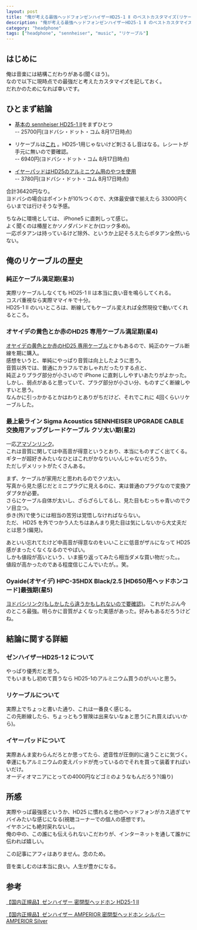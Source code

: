 ```yaml
---
layout: post
title: "俺が考える最強ヘッドフォンゼンハイザーHD25-1 Ⅱ のベストカスタマイズ(リケーブル)"
description: "俺が考える最強ヘッドフォンゼンハイザーHD25-1 Ⅱ のベストカスタマイズ(リケーブル)"
category: "headphone"
tags: ["headphone", "sennheiser", "music", "リケーブル"]
---
```


## はじめに
俺は音楽には結構こだわりがある(聞くほう)。  
なので以下に現時点での最強だと考えたカスタマイズを記しておく。  
だれかのためになれば幸いです。  


## ひとまず結論

- [基本の sennheiser HD25-1 Ⅱ](http://www.yodobashi.com/%E3%82%BC%E3%83%B3%E3%83%8F%E3%82%A4%E3%82%B6%E3%83%BC-SENNHEISER-HD25-1-II-%E3%82%AF%E3%83%AD%E3%83%BC%E3%82%BA%E3%83%89%E5%9E%8B%E3%83%80%E3%82%A4%E3%83%8A%E3%83%9F%E3%83%83%E3%82%AF%E3%82%BF%E3%82%A4%E3%83%97-%E3%83%98%E3%83%83%E3%83%89%E3%83%9B%E3%83%B3/pd/100000001000898699/)をまずひとつ  
-- 25700円(ヨドバシ・ドット・コム 8月17日時点)  

- リケーブルは[これ](http://www.yodobashi.com/Oyaide-%E3%82%AA%E3%83%A4%E3%82%A4%E3%83%87-HPC-35HDX-Silver-1-3-HD650%E7%94%A8%E3%83%98%E3%83%83%E3%83%89%E3%83%9B%E3%83%B3%E3%82%B3%E3%83%BC%E3%83%89/pd/100000001001611601/) 。HD25-1用じゃないけど刺さるし音はなる。レシートが手元に無いので要確認。  
-- 6940円(ヨドバシ・ドット・コム 8月17日時点)  

- [イヤーパッドはHD25のアルミニウム用のやつを使用](http://www.yodobashi.com/%E3%82%BC%E3%83%B3%E3%83%8F%E3%82%A4%E3%82%B6%E3%83%BC-SENNHEISER-HD25-ALUMINIUM-EAR-PAD-%E4%BA%A4%E6%8F%9B%E7%94%A8%E3%82%A4%E3%83%A4%E3%83%BC%E3%83%91%E3%83%83%E3%83%89-1%E3%83%9A%E3%82%A2/pd/100000001002133128/)  
-- 3780円(ヨドバシ・ドット・コム 8月17日時点)  
  
合計36420円なり。  
ヨドバシの場合はポイントが10%つくので、大体最安値で揃えたら 33000円くらいまでは行けそうな予感。  
  
ちなみに環境としては、 iPhone5 に直刺しって感じ。  
よく聞くのは椿屋とかソノダバンドとか(ロック多め)。  
一応ポタアンは持っているけど除外、というか上記そろえたらポタアン全然いらない。  

## 俺のリケーブルの歴史

### 純正ケーブル満足期(星3)
実際リケーブルしなくても HD25-1 Ⅱ は本当に良い音を鳴らしてくれる。  
コスパ重視なら実際ママイキで十分。  
HD25-1 Ⅱ のいいところは、断線してもケーブル変えれば全然現役で動いてくれるところ。  

### オヤイデの黄色とか赤のHD25 専用ケーブル満足期(星4)
[オヤイデの黄色とか赤のHD25 専用ケーブル](http://www.yodobashi.com/Oyaide-%E3%82%AA%E3%83%A4%E3%82%A4%E3%83%87-HPC-HD25-Yellow-HD25%E7%94%A8%E3%83%AA%E3%83%BC%E3%83%89%E3%82%B1%E3%83%BC%E3%83%96%E3%83%AB/pd/100000001001642386/)とかもあるので、純正のケーブル断線を期に購入。  
感想をいうと、単純にやっぱり音質は向上したように思う。  
音質以外では、普通にカラフルでおしゃれだったりする点と、  
純正よりプラグ部分が小さいので iPhone に直刺ししやすいあたりがよかった。  
しかし、弱点があると思っていて、プラグ部分が小さい分、ものすごく断線しやすいと思う。  
なんかに引っかかるとかはわりとありがちだけど、それでこれに 4回くらいリケーブルした。  

### 最上級ライン Sigma Acoustics SENNHEISER UPGRADE CABLE 交換用アップグレードケーブル クソ太い期(星2)
一応[アマゾンリンク](http://www.amazon.co.jp/Sigma-Acoustics-SENNHEISER-UPGRADE-%E4%BA%A4%E6%8F%9B%E7%94%A8%E3%82%A2%E3%83%83%E3%83%97%E3%82%B0%E3%83%AC%E3%83%BC%E3%83%89%E3%82%B1%E3%83%BC%E3%83%96%E3%83%AB/dp/B005LEY14Q)。  
これは音質に関しては中高音が得意というとおり、本当にものすごく出てくる。  
ギターが超好きみたいなひとはこれがかなりいいんじゃないだろうか。  
ただしデメリットがたくさんある。  
  
まず、ケーブルが家用だと思われるのでクソ太い。  
写真から見た感じだとミニプラグに見えるのに、実は普通のプラグなので変換アダプタが必要。  
さらにケーブル自体が太いし、ざらざらしてるし、見た目もむっちゃ青いのでクソ目立つ。  
歩き(外)で使うには相当の苦労は覚悟しなければならない。  
ただ、 HD25 を外でつかう人たちはあんまり見た目は気にしないから大丈夫だとは思う(偏見)。  
  
あといい忘れてたけど中高音が得意なのをいいことに低音がザルになって HD25 感がまったくなくなるのでやばい。  
しかも値段が高いという、いま振り返ってみたら相当ダメな買い物だった。。  
値段が高かったのである程度信じこんでいたが。。笑。

### Oyaide(オヤイデ) HPC-35HDX Black/2.5 [HD650用ヘッドホンコード]最強期(星5)
[ヨドバシリンク(もしかしたら違うかもしれないので要確認)](http://www.yodobashi.com/Oyaide-%E3%82%AA%E3%83%A4%E3%82%A4%E3%83%87-HPC-35HDX-Silver-1-3-HD650%E7%94%A8%E3%83%98%E3%83%83%E3%83%89%E3%83%9B%E3%83%B3%E3%82%B3%E3%83%BC%E3%83%89/pd/100000001001611601/)。
これがたぶん今のところ最強。明らかに音質がよくなった実感があった。好みもあるだろうけどね。  


## 結論に関する詳細

### ゼンハイザーHD25-1 2 について
やっぱり優秀だと思う。  
でもいまもし初めて買うなら HD25-1のアルミニウム買うのがいいと思う。  

### リケーブルについて
実際上でちょっと書いた通り、これは一番良く感じる。  
この先断線したら、ちょっともう冒険は出来ないなぁと思う(これ買えばいいから)。  

### イヤーパッドについて
実際あんま変わらんだろとか思ってたら、遮音性が圧倒的に違うことに気づく。  
幸運にもアルミニウムの変えパッドが売っているのでそれを買って装着すればいいだけ。  
オーディオマニアにとっての4000円などゴミのようなもんだろう?(煽り)  


## 所感
実際やっぱ最強感というか、HD25 に慣れると他のヘッドフォンがカス過ぎてヤバイみたいな感じになる(視聴コーナーでの個人の感想です)。  
イヤホンにも絶対戻れないし。  
俺の中の、この誰にも伝えられないこだわりが、インターネットを通して誰かに伝われば嬉しい。  
  
この記事にアフィはありません。念のため。  
  
音を楽しむのは本当に良い。人生が豊かになる。  

## 参考

<a  href="http://www.amazon.co.jp/gp/product/B000TDZOXG/ref=as_li_ss_tl?ie=UTF8&camp=247&creative=7399&creativeASIN=B000TDZOXG&linkCode=as2&tag=vimtaku-22">【国内正規品】ゼンハイザー 密閉型ヘッドホン HD25-1 II</a><img src="http://ir-jp.amazon-adsystem.com/e/ir?t=vimtaku-22&l=as2&o=9&a=B000TDZOXG" width="1" height="1" border="0" alt="" style="border:none !important; margin:0px !important;" />

<a  href="http://www.amazon.co.jp/gp/product/B009QV14MC/ref=as_li_ss_tl?ie=UTF8&camp=247&creative=7399&creativeASIN=B009QV14MC&linkCode=as2&tag=vimtaku-22">【国内正規品】ゼンハイザー AMPERIOR 密閉型ヘッドホン シルバー AMPERIOR Silver</a><img src="http://ir-jp.amazon-adsystem.com/e/ir?t=vimtaku-22&l=as2&o=9&a=B009QV14MC" width="1" height="1" border="0" alt="" style="border:none !important; margin:0px !important;" />


